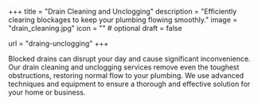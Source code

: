 +++
title = "Drain Cleaning and Unclogging"
description = "Efficiently clearing blockages to keep your plumbing flowing smoothly."
image = "drain_cleaning.jpg"
icon = "" # optional
draft = false

url = "draing-unclogging"
+++

Blocked drains can disrupt your day and cause significant inconvenience. Our drain cleaning and unclogging services remove even the toughest obstructions, restoring normal flow to your plumbing. We use advanced techniques and equipment to ensure a thorough and effective solution for your home or business.





